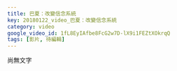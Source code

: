```yaml
---
title: 巴夏：改變信念系統
key: 20180122_video_巴夏：改變信念系統
category: video
google_video_id: 1fL8EyIAfbe8FcG2w7D-lX9i1FEZtXOkrqQ
tags: [影片, 待編輯]
---
```


尚無文字
